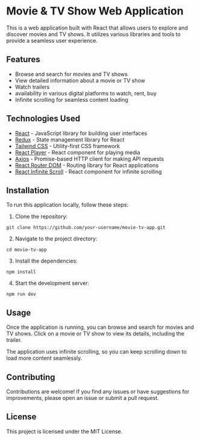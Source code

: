 # Movie & TV Show Web Application

This is a web application built with React that allows users to explore and discover movies and TV shows. It utilizes various libraries and tools to provide a seamless user experience.

## Features

- Browse and search for movies and TV shows
- View detailed information about a movie or TV show
- Watch trailers
- availability in various digital platforms to watch, rent, buy
- Infinite scrolling for seamless content loading

## Technologies Used

- [React](https://reactjs.org/) - JavaScript library for building user interfaces
- [Redux](https://redux.js.org/) - State management library for React
- [Tailwind CSS](https://tailwindcss.com/) - Utility-first CSS framework
- [React Player](https://github.com/CookPete/react-player) - React component for playing media
- [Axios](https://axios-http.com/) - Promise-based HTTP client for making API requests
- [React Router DOM](https://reactrouter.com/web/guides/quick-start) - Routing library for React applications
- [React Infinite Scroll](https://github.com/CassetteRecs/react-infinite-scroll-component) - React component for infinite scrolling

## Installation

To run this application locally, follow these steps:

1. Clone the repository:

```git clone https://github.com/your-username/movie-tv-app.git```

2. Navigate to the project directory:

```cd movie-tv-app```

3. Install the dependencies:

```npm install```

4. Start the development server:

```npm run dev```

## Usage
Once the application is running, you can browse and search for movies and TV shows. Click on a movie or TV show to view its details, including the trailer.

The application uses infinite scrolling, so you can keep scrolling down to load more content seamlessly.

## Contributing
Contributions are welcome! If you find any issues or have suggestions for improvements, please open an issue or submit a pull request.

## License
This project is licensed under the MIT License.

